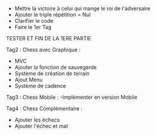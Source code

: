 - Mettre la victoire à celui qui mange le roi de l'adversaire
- Ajouter le triple répétition = Nul
- Clarifier le code
- Faire le 1er Tag

TESTER
ET FIN DE LA 1ERE PARTIE

Tag2 : Chess avec Graphique :
- MVC
- Ajouter la fonction de sauvegarde
- Système de création de terrain
- Ajout Menu
- Système de cadence


Tag3 : Chess Mobile :
-Implémenter en version Mobile


Tag4 : Chess Complémentaire :
- Ajouter les échecs
- Ajouter l'échec et mat